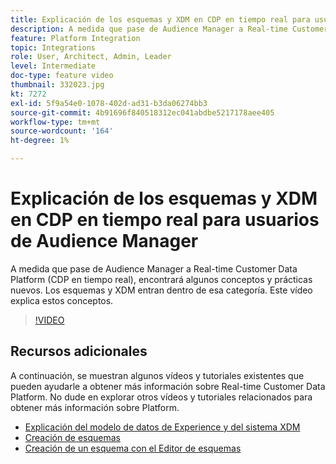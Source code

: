 ```yaml
---
title: Explicación de los esquemas y XDM en CDP en tiempo real para usuarios de Audience Manager
description: A medida que pase de Audience Manager a Real-time Customer Data Platform (CDP en tiempo real), encontrará algunos conceptos y prácticas nuevos. Los esquemas y XDM entran dentro de esa categoría. Este vídeo explica estos conceptos.
feature: Platform Integration
topic: Integrations
role: User, Architect, Admin, Leader
level: Intermediate
doc-type: feature video
thumbnail: 332023.jpg
kt: 7272
exl-id: 5f9a54e0-1078-402d-ad31-b3da06274bb3
source-git-commit: 4b91696f840518312ec041abdbe5217178aee405
workflow-type: tm+mt
source-wordcount: '164'
ht-degree: 1%

---
```


# Explicación de los esquemas y XDM en CDP en tiempo real para usuarios de Audience Manager

A medida que pase de Audience Manager a Real-time Customer Data Platform (CDP en tiempo real), encontrará algunos conceptos y prácticas nuevos. Los esquemas y XDM entran dentro de esa categoría. Este vídeo explica estos conceptos.

>[!VIDEO](https://video.tv.adobe.com/v/332023/?quality=12&learn=on)

## Recursos adicionales

A continuación, se muestran algunos vídeos y tutoriales existentes que pueden ayudarle a obtener más información sobre Real-time Customer Data Platform. No dude en explorar otros vídeos y tutoriales relacionados para obtener más información sobre Platform.

* [Explicación del modelo de datos de Experience y del sistema XDM](https://experienceleague.adobe.com/docs/platform-learn/tutorials/schemas/understanding-the-xdm-system-and-experience-data-model.html)
* [Creación de esquemas](https://experienceleague.adobe.com/docs/platform-learn/tutorials/schemas/create-your-first-schema-with-out-of-the-box-components.html)
* [Creación de un esquema con el Editor de esquemas](https://experienceleague.adobe.com/docs/experience-platform/xdm/tutorials/create-schema-ui.html?lang=en#getting-started)
